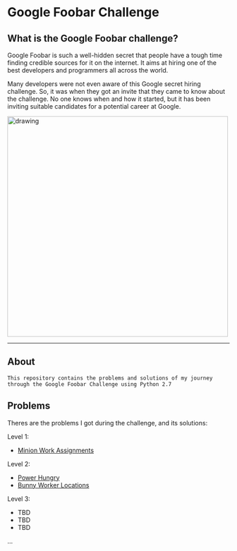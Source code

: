 # Google Foobar Challenge

## What is the Google Foobar challenge? 

Google Foobar is such a well-hidden secret that people have a tough time finding credible sources for it on the internet. It aims at hiring one of the best developers and programmers all across the world.

Many developers were not even aware of this Google secret hiring challenge. So, it was when they got an invite that they came to know about the challenge. No one knows when and how it started, but it has been inviting suitable candidates for a potential career at Google.

<img src="https://i.ibb.co/0nrn20Y/foobar.jpg" alt="drawing" width="500"/>

***

## About

```
This repository contains the problems and solutions of my journey through the Google Foobar Challenge using Python 2.7
```

## Problems 

Theres are the problems I got during the challenge, and its solutions:

Level 1:

* [Minion Work Assignments](Level%201/Minion%20Work%20Assignments/problem.md)

Level 2:

* [Power Hungry](Level%202/Power%20Hungry/problem.md)
* [Bunny Worker Locations](Level%202/Bunny%20Worker%20Locations/problem.md)

Level 3:

* TBD
* TBD
* TBD

...



